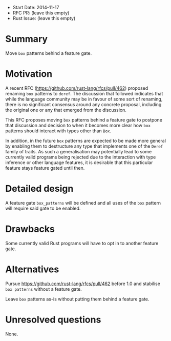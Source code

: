 - Start Date: 2014-11-17
- RFC PR: (leave this empty)
- Rust Issue: (leave this empty)

# Summary

Move `box` patterns behind a feature gate.

# Motivation

A recent RFC (https://github.com/rust-lang/rfcs/pull/462) proposed renaming `box` patterns to `deref`. The discussion that followed indicates that while the language community may be in favour of some sort of renaming, there is no significant consensus around any concrete proposal, including the original one or any that emerged from the discussion.

This RFC proposes moving `box` patterns behind a feature gate to postpone that discussion and decision to when it becomes more clear how `box` patterns should interact with types other than `Box`.

In addition, in the future `box` patterns are expected to be made more general by enabling them to destructure any type that implements one of the `Deref` family of traits. As such a generalisation may potentially lead to some currently valid programs being rejected due to the interaction with type inference or other language features, it is desirable that this particular feature stays feature gated until then.

# Detailed design

A feature gate `box_patterns` will be defined and all uses of the `box` pattern will require said gate to be enabled.

# Drawbacks

Some currently valid Rust programs will have to opt in to another feature gate.

# Alternatives

Pursue https://github.com/rust-lang/rfcs/pull/462 before 1.0 and stabilise `box patterns` without a feature gate.

Leave `box` patterns as-is without putting them behind a feature gate.

# Unresolved questions

None.
